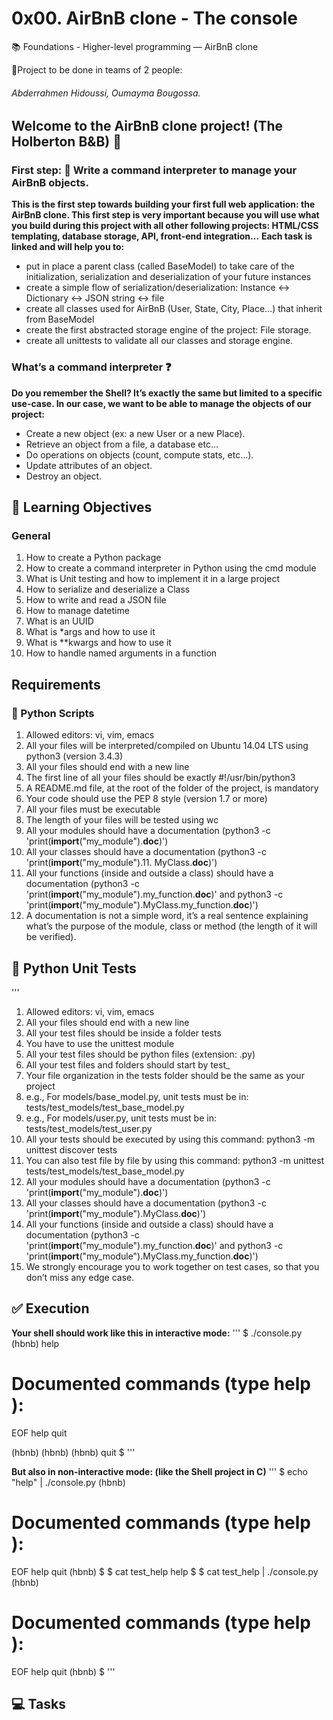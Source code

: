 # 0x00. AirBnB clone - The console 
:books:  Foundations - Higher-level programming ― AirBnB clone

:couple:Project to be done in teams of 2 people:
###### Abderrahmen Hidoussi, Oumayma Bougossa.

## Welcome to the AirBnB clone project! (The Holberton B&B) :loudspeaker:

### First step: :eyes:  Write a command interpreter to manage your AirBnB objects.

**This is the first step towards building your first full web application: the AirBnB clone. This first step is very important because you will use what you build during this project with all other following projects: HTML/CSS templating, database storage, API, front-end integration…**
**Each task is linked and will help you to:**
- put in place a parent class (called BaseModel) to take care of the initialization, serialization and deserialization of your future instances
- create a simple flow of serialization/deserialization: Instance <-> Dictionary <-> JSON string <-> file
- create all classes used for AirBnB (User, State, City, Place…) that inherit from BaseModel
- create the first abstracted storage engine of the project: File storage.
- create all unittests to validate all our classes and storage engine.

### What’s a command interpreter :question:

**Do you remember the Shell? It’s exactly the same but limited to a specific use-case. In our case, we want to be able to manage the objects of our project:**
- Create a new object (ex: a new User or a new Place).
- Retrieve an object from a file, a database etc…
- Do operations on objects (count, compute stats, etc…).
- Update attributes of an object.
- Destroy an object.


## :dart: Learning Objectives 


### General

1. How to create a Python package
2. How to create a command interpreter in Python using the cmd module
3. What is Unit testing and how to implement it in a large project
4. How to serialize and deserialize a Class
5. How to write and read a JSON file
6. How to manage datetime
7. What is an UUID
8. What is *args and how to use it
9. What is **kwargs and how to use it
10. How to handle named arguments in a function


## Requirements


### :snake:  Python Scripts
1. Allowed editors: vi, vim, emacs
2. All your files will be interpreted/compiled on Ubuntu 14.04 LTS using python3 (version 3.4.3)
3. All your files should end with a new line
4. The first line of all your files should be exactly #!/usr/bin/python3
5. A README.md file, at the root of the folder of the project, is mandatory
6. Your code should use the PEP 8 style (version 1.7 or more)
7. All your files must be executable
8. The length of your files will be tested using wc
9. All your modules should have a documentation (python3 -c 'print(__import__("my_module").__doc__)')
10. All your classes should have a documentation (python3 -c 'print(__import__("my_module").11. MyClass.__doc__)')
12. All your functions (inside and outside a class) should have a documentation (python3 -c 'print(__import__("my_module").my_function.__doc__)' and python3 -c 'print(__import__("my_module").MyClass.my_function.__doc__)')
13. A documentation is not a simple word, it’s a real sentence explaining what’s the purpose of the module, class or method (the length of it will be verified).


## :page_facing_up:      Python Unit Tests

'''
1. Allowed editors: vi, vim, emacs
2. All your files should end with a new line
3. All your test files should be inside a folder tests
4. You have to use the unittest module
5. All your test files should be python files (extension: .py)
6. All your test files and folders should start by test_
5. Your file organization in the tests folder should be the same as your project
6. e.g., For models/base_model.py, unit tests must be in: tests/test_models/test_base_model.py
7. e.g., For models/user.py, unit tests must be in: tests/test_models/test_user.py
8. All your tests should be executed by using this command: python3 -m unittest discover tests
9. You can also test file by file by using this command: python3 -m unittest tests/test_models/test_base_model.py
10. All your modules should have a documentation (python3 -c 'print(__import__("my_module").__doc__)')
11. All your classes should have a documentation (python3 -c 'print(__import__("my_module").MyClass.__doc__)')
12. All your functions (inside and outside a class) should have a documentation (python3 -c 'print(__import__("my_module").my_function.__doc__)' and python3 -c 'print(__import__("my_module").MyClass.my_function.__doc__)')
13. We strongly encourage you to work together on test cases, so that you don’t miss any edge case.


## :white_check_mark:     Execution 

**Your shell should work like this in interactive mode:**
'''
$ ./console.py
(hbnb) help

Documented commands (type help <topic>):
========================================
EOF  help  quit

(hbnb) 
(hbnb) 
(hbnb) quit
$
'''

**But also in non-interactive mode: (like the Shell project in C)**
'''
$ echo "help" | ./console.py
(hbnb)

Documented commands (type help <topic>):
========================================
EOF  help  quit
(hbnb) 
$
$ cat test_help
help
$
$ cat test_help | ./console.py
(hbnb)

Documented commands (type help <topic>):
========================================
EOF  help  quit
(hbnb) 
$
'''

## :computer:   Tasks



